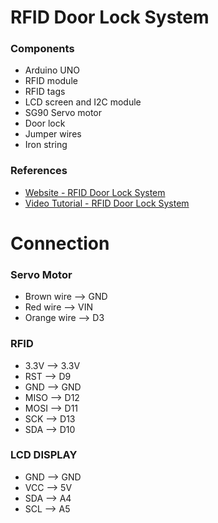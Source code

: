 # RFID Door Lock System 

### Components 
- Arduino UNO
- RFID module
- RFID tags
- LCD screen and I2C module
- SG90 Servo motor 
- Door lock
- Jumper wires
- Iron string


### References
- [Website - RFID Door Lock System](https://srituhobby.com/how-to-make-a-rfid-door-lock-with-arduino/)
- [Video Tutorial - RFID Door Lock System](https://youtu.be/GOO84CGBPz8?feature=shared)

# Connection

### Servo Motor
- Brown wire --> GND
- Red wire --> VIN
- Orange wire --> D3

### RFID
- 3.3V --> 3.3V
- RST --> D9
- GND --> GND
- MISO --> D12
- MOSI --> D11
- SCK --> D13
- SDA --> D10

### LCD DISPLAY
- GND --> GND
- VCC --> 5V
- SDA --> A4
- SCL --> A5
